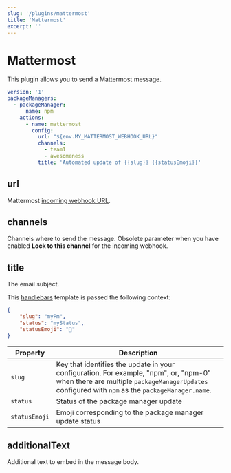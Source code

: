 ```yaml
---
slug: '/plugins/mattermost'
title: 'Mattermost'
excerpt: ''
---
```


# Mattermost

This plugin allows you to send a Mattermost message.

<div class="code-group" data-props='{ "lineNumbers": ["true"] }'>

````yaml
version: '1'
packageManagers:
  - packageManager:
      name: npm
    actions:
      - name: mattermost
        config:
          url: "${env.MY_MATTERMOST_WEBHOOK_URL}"
          channels:
            - team1
            - awesomeness
          title: 'Automated update of {{slug}} {{statusEmoji}}'
````

</div>

## url

Mattermost [incoming webhook URL](https://docs.mattermost.com/developer/webhooks-incoming.html#simple-incoming-webhook).

## channels

Channels where to send the message. Obsolete parameter when you have enabled **Lock to this channel** for the incoming webhook.

## title

The email subject.

This [handlebars](https://handlebarsjs.com/guide/#what-is-handlebars) template is passed the following context:

<div class="code-group" data-props='{ "lineNumbers": ["true"] }'>

```json
{
    "slug": "myPm",
    "status": "myStatus",
    "statusEmoji": "🚀"
}
```

</div>

| Property | Description |
| --- | --- |
| `slug` | Key that identifies the update in your configuration. For example, "npm", or, "npm-0" when there are multiple `packageManagerUpdates` configured with `npm` as the `packageManager.name`. |
| `status` | Status of the package manager update |
| `statusEmoji` |  Emoji corresponding to the package manager update status |

## additionalText

Additional text to embed in the message body.

